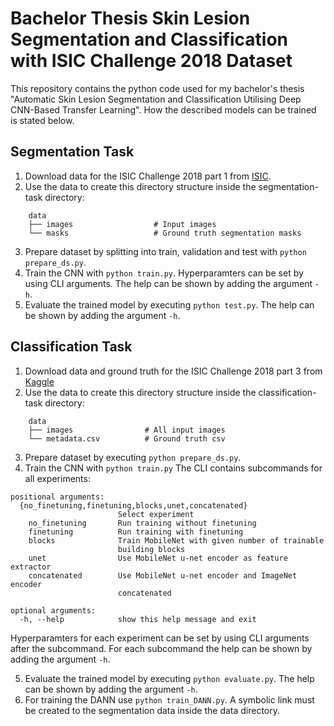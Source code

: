 # Bachelor Thesis Skin Lesion Segmentation and Classification with ISIC Challenge 2018 Dataset

This repository contains the python code used for my bachelor's thesis "Automatic Skin Lesion Segmentation and Classification Utilising Deep CNN-Based Transfer Learning". How the described models can be trained is stated below.

## Segmentation Task

1. Download data for the ISIC Challenge 2018 part 1 from [ISIC](https://challenge.isic-archive.com/data).
2. Use the data to create this directory structure inside the segmentation-task directory:
```
    data
    ├── images                  # Input images
    └── masks                   # Ground truth segmentation masks
```  
3. Prepare dataset by splitting into train, validation and test with `python prepare_ds.py`.
4. Train the CNN with `python train.py`. Hyperparamters can be set by using CLI arguments. The help can be shown by adding the argument `-h`.
5. Evaluate the trained model by executing `python test.py`. The help can be shown by adding the argument `-h`.

## Classification Task

1. Download data and ground truth for the ISIC Challenge 2018 part 3 from [Kaggle](https://www.kaggle.com/kmader/skin-cancer-mnist-ham10000)
2. Use the data to create this directory structure inside the classification-task directory:
```
    data
    ├── images                # All input images
    └── metadata.csv          # Ground truth csv
```  
3. Prepare dataset by executing `python prepare_ds.py`.
4.  Train the CNN with `python train.py` The CLI contains subcommands for all experiments:
```
positional arguments:
  {no_finetuning,finetuning,blocks,unet,concatenated}
                        Select experiment
    no_finetuning       Run training without finetuning
    finetuning          Run training with finetuning
    blocks              Train MobileNet with given number of trainable
                        building blocks
    unet                Use MobileNet u-net encoder as feature extractor
    concatenated        Use MobileNet u-net encoder and ImageNet encoder
                        concatenated

optional arguments:
  -h, --help            show this help message and exit
```
Hyperparamters for each experiment can be set by using CLI arguments after the subcommand. For each subcommand the help can be shown by adding the argument `-h`.


5. Evaluate the trained model by executing `python evaluate.py`. The help can be shown by adding the argument `-h`.
6. For training the DANN use `python train_DANN.py`. A symbolic link must be created to the segmentation data inside the data directory.

